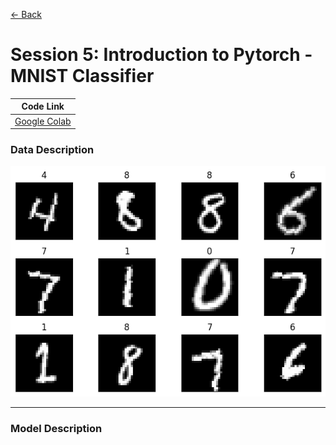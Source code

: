 [<- Back](https://github.com/pranabeshdash/ERAV2/)

# Session 5: Introduction to Pytorch - MNIST Classifier

|Code Link |
|---|
|[ Google Colab](https://colab.research.google.com/drive/1YKgmiPI79vy6j6lY24tmb5KU8sYOtS_h)|

### Data Description

![Sample Data](https://raw.githubusercontent.com/garima-mahato/ERA_V1/main/Session5_IntroductionToPyTorch/images/data_sample.png)

---
### Model Description